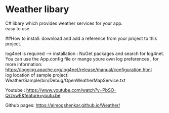 # Weather libary
C# libary which provides weather services for your app.<br>
easy to use.

##How to install:
download and add a reference from your project to this project.

log4net is required --> installation : NuGet packages and search for log4net.
You can use the App.config file or mange youre own log preferences , for more information:
https://logging.apache.org/log4net/release/manual/configuration.html<br>
log location of sample project: Weather/Sample/bin/Debug/OpenWeatherMapService.txt

Youtube :
https://www.youtube.com/watch?v=PbSO-QrzvwE&feature=youtu.be <br>

Github pages:
https://almogshenkar.github.io/Weather/
